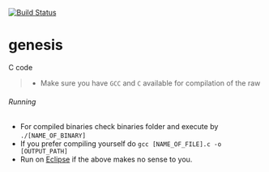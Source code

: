 [![Build Status](https://travis-ci.org/iamcaleberic/genesis.svg?branch=master)](https://travis-ci.org/iamcaleberic/genesis)
# genesis
C code

 > * Make sure you have `GCC` and `C` available for compilation of the raw

###### Running
 - For compiled binaries check binaries folder and execute by `./[NAME_OF_BINARY]`
 - If you prefer compiling yourself do `gcc [NAME_OF_FILE].c -o [OUTPUT_PATH]`
 - Run on [Eclipse](https://eclipse.org/) if the above makes no sense to you.
